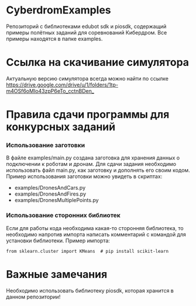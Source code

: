 # CyberdromExamples
Репозиторий с библиотеками edubot sdk и piosdk, содержащий примеры полётных заданий для соревнований Кибердром. Все примеры находятся в папке examples.

# Ссылка на скачивание симулятора
Актуальную версию симулятора всегда можно найти по ссылке <https://drive.google.com/drive/u/1/folders/1tp-m4OSf6oMIo43zpP6eTo_cctnBDen_>


# Правила сдачи программы для конкурсных заданий
### Использование заготовки
В файле examples/main.py создана заготовка для хранения данных о подключении к роботам и дронам. 
Для сдачи задания необходимо использовать файл main.py, как заготовку и дополнять его своим кодом.
Пример использования заготовки можно увидеть в скриптах: 
* examples/DronesAndCars.py 
* examples/DronesAndFires.py 
* examples/DronesMultiplePoints.py 

### Использование сторонних библиотек
Если для работы кода необходима какая-то сторонняя библиотека, то необходимо напротив импорта написать комментарий с командой для установки библиотеки.
Пример импорта:

``` from sklearn.cluster import KMeans  # pip install scikit-learn ```


# Важные замечания
Необходимо использовать библиотеку piosdk, которая хранится в данном репозитории!
